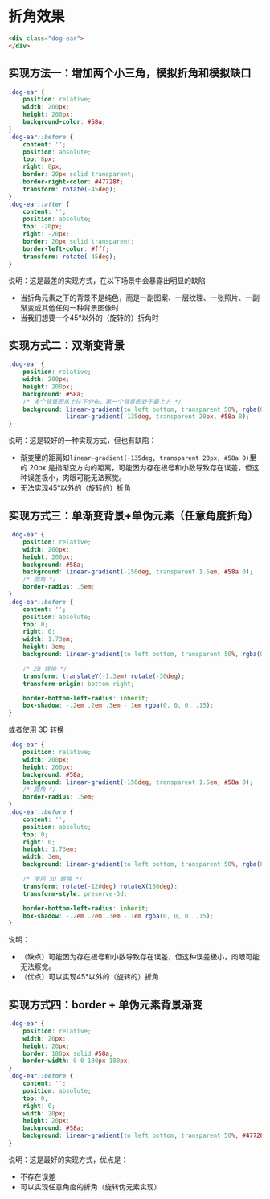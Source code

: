 # 折角效果

```html
<div class="dog-ear">
</div>
```

## 实现方法一：增加两个小三角，模拟折角和模拟缺口

```css
.dog-ear {
    position: relative;
    width: 200px;
    height: 200px;
    background-color: #58a;
}
.dog-ear::before {
    content: '';
    position: absolute;
    top: 8px;
    right: 8px;
    border: 20px solid transparent;
    border-right-color: #47728f;
    transform: rotate(-45deg);
}
.dog-ear::after {
    content: '';
    position: absolute;
    top: -20px;
    right: -20px;
    border: 20px solid transparent;
    border-left-color: #fff;
    transform: rotate(-45deg);
}
```

<css-skills-dog-ear-first-solution></css-skills-dog-ear-first-solution>

说明：这是最差的实现方式，在以下场景中会暴露出明显的缺陷

- 当折角元素之下的背景不是纯色，而是一副图案、一层纹理、一张照片、一副渐变或其他任何一种背景图像时
- 当我们想要一个45°以外的（旋转的）折角时

## 实现方式二：双渐变背景

```css
.dog-ear {
    position: relative;
    width: 200px;
    height: 200px;
    background: #58a;
    /* 多个背景图从上往下分布，第一个背景图处于最上方 */
    background: linear-gradient(to left bottom, transparent 50%, rgba(0, 0, 0, .4) 0) no-repeat 100% 0 / 29px 29px,
                linear-gradient(-135deg, transparent 20px, #58a 0);
}
```

<css-skills-dog-ear-second-solution></css-skills-dog-ear-second-solution>


说明：这是较好的一种实现方式，但也有缺陷：

- 渐变里的距离如`linear-gradient(-135deg, transparent 20px, #58a 0)`里的 20px 是指渐变方向的距离，可能因为存在根号和小数导致存在误差，但这种误差极小，肉眼可能无法察觉。
- 无法实现45°以外的（旋转的）折角

## 实现方式三：单渐变背景+单伪元素（任意角度折角）

```css
.dog-ear {
    position: relative;
    width: 200px;
    height: 200px;
    background: #58a;
    background: linear-gradient(-150deg, transparent 1.5em, #58a 0);
    /* 圆角 */
    border-radius: .5em;
}
.dog-ear::before {
    content: '';
    position: absolute;
    top: 0;
    right: 0;
    width: 1.73em;
    height: 3em;
    background: linear-gradient(to left bottom, transparent 50%, rgba(0, 0, 0, .2) 0, rgba(0, 0, 0, .4)) 100% 0 no-repeat;

    /* 2D 转换 */
    transform: translateY(-1.3em) rotate(-30deg);
    transform-origin: bottom right;

    border-bottom-left-radius: inherit;
    box-shadow: -.2em .2em .3em -.1em rgba(0, 0, 0, .15);
}
```

<css-skills-dog-ear-third-solution-2d></css-skills-dog-ear-third-solution-2d>

或者使用 3D 转换

```css
.dog-ear {
    position: relative;
    width: 200px;
    height: 200px;
    background: #58a;
    background: linear-gradient(-150deg, transparent 1.5em, #58a 0);
    /* 圆角 */
    border-radius: .5em;
}
.dog-ear::before {
    content: '';
    position: absolute;
    top: 0;
    right: 0;
    height: 1.73em;
    width: 3em;
    background: linear-gradient(to left bottom, transparent 50%, rgba(0, 0, 0, .2) 0, rgba(0, 0, 0, .4)) 100% 0 no-repeat;

    /* 使用 3D 转换 */
    transform: rotate(-120deg) rotateX(180deg);
    transform-style: preserve-3d;

    border-bottom-left-radius: inherit;
    box-shadow: -.2em .2em .3em -.1em rgba(0, 0, 0, .15);
}
```

<css-skills-dog-ear-third-solution-3d></css-skills-dog-ear-third-solution-3d>

说明：

- （缺点）可能因为存在根号和小数导致存在误差，但这种误差极小，肉眼可能无法察觉。
- （优点）可以实现45°以外的（旋转的）折角

## 实现方式四：border + 单伪元素背景渐变

```css
.dog-ear {
    position: relative;
    width: 20px;
    height: 20px;
    border: 180px solid #58a;
    border-width: 0 0 180px 180px;
}
.dog-ear::before {
    content: '';
    position: absolute;
    top: 0;
    right: 0;
    width: 20px;
    height: 20px;
    background: #58a;
    background: linear-gradient(to left bottom, transparent 50%, #47728f 0);
}
```

<css-skills-dog-ear-fourth-solution></css-skills-dog-ear-fourth-solution>

说明：这是最好的实现方式，优点是：

- 不存在误差
- 可以实现任意角度的折角（旋转伪元素实现）
